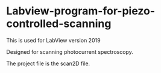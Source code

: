 # Labview-program-for-piezo-controlled-scanning

This is used for LabView version 2019

Designed for scanning photocurrent spectroscopy.

The project file is the scan2D file.
